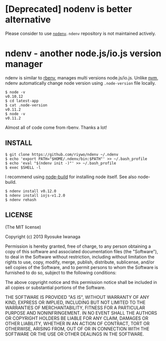 # [Deprecated] nodenv is better alternative
Please consider to use [`nodenv`](https://github.com/nodenv/nodenv). `ndenv` repository is not maintained actively.

# ndenv - another node.js/io.js version manager
ndenv is similar to [rbenv](https://github.com/sstephenson/rbenv), manages multi versions node.js/io.js. Unlike [nvm](https://github.com/creationix/nvm), ndenv automatically change node version using `.node-version` file locally.

    $ node -v
    v0.10.12
    $ cd latest-app
    $ cat .node-version
    v0.11.2
    $ node -v
    v0.11.2

Almost all of code come from rbenv. Thanks a lot!

## INSTALL

    $ git clone https://github.com/riywo/ndenv ~/.ndenv
    $ echo 'export PATH="$HOME/.ndenv/bin:$PATH"' >> ~/.bash_profile
    $ echo 'eval "$(ndenv init -)"' >> ~/.bash_profile
    $ exec $SHELL -l

I recommend using [node-build](https://github.com/riywo/node-build) for installing node itself. See also node-build.

    $ ndenv install v0.12.0
    $ ndenv install iojs-v1.2.0
    $ ndenv rehash

## LICENSE

(The MIT license)

Copyright (c) 2013 Ryosuke Iwanaga

Permission is hereby granted, free of charge, to any person obtaining a copy of this software and associated documentation files (the "Software"), to deal in the Software without restriction, including without limitation the rights to use, copy, modify, merge, publish, distribute, sublicense, and/or sell copies of the Software, and to permit persons to whom the Software is furnished to do so, subject to the following conditions:

The above copyright notice and this permission notice shall be included in all copies or substantial portions of the Software.

THE SOFTWARE IS PROVIDED "AS IS", WITHOUT WARRANTY OF ANY KIND, EXPRESS OR IMPLIED, INCLUDING BUT NOT LIMITED TO THE WARRANTIES OF MERCHANTABILITY, FITNESS FOR A PARTICULAR PURPOSE AND NONINFRINGEMENT. IN NO EVENT SHALL THE AUTHORS OR COPYRIGHT HOLDERS BE LIABLE FOR ANY CLAIM, DAMAGES OR OTHER LIABILITY, WHETHER IN AN ACTION OF CONTRACT, TORT OR OTHERWISE, ARISING FROM, OUT OF OR IN CONNECTION WITH THE SOFTWARE OR THE USE OR OTHER DEALINGS IN THE SOFTWARE.
    
